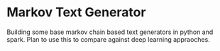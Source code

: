# Markov Text Generator
Building some base markov chain based text generators in python and spark. Plan to use this to compare against deep learning appraoches.
